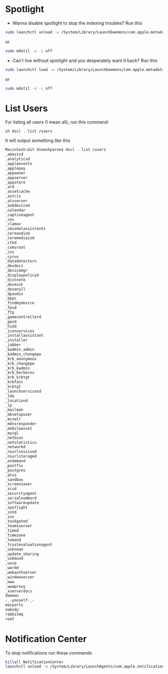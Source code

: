 # Spotlight

- Wanna disable spotlight to stop the indexing troubles? Run this

```bash
sudo launchctl unload -w /System/Library/LaunchDaemons/com.apple.metadata.mds.plist
```
or
```bash
sudo mdutil -a -i off
```

- Can't live without spotlight and you desperately want it back? Run this

```bash
sudo launchctl load -w /System/Library/LaunchDaemons/com.apple.metadata.mds.plist
```
or 
```bash
sudo mdutil -a -i off
```


# List Users

For listing all users (I mean all), run this command:

`sh dscl . list /users`

It will output something like this

```bash
Macintosh:Git dineshparne$ dscl . list /users
_amavisd
_analyticsd
_appleevents
_applepay
_appowner
_appserver
_appstore
_ard
_assetcache
_astris
_atsserver
_avbdeviced
_calendar
_captiveagent
_ces
_clamav
_cmiodalassistants
_coreaudiod
_coremediaiod
_ctkd
_cvmsroot
_cvs
_cyrus
_datadetectors
_devdocs
_devicemgr
_displaypolicyd
_distnote
_dovecot
_dovenull
_dpaudio
_eppc
_findmydevice
_fpsd
_ftp
_gamecontrollerd
_geod
_hidd
_iconservices
_installassistant
_installer
_jabber
_kadmin_admin
_kadmin_changepw
_krb_anonymous
_krb_changepw
_krb_kadmin
_krb_kerberos
_krb_krbtgt
_krbfast
_krbtgt
_launchservicesd
_lda
_locationd
_lp
_mailman
_mbsetupuser
_mcxalr
_mdnsresponder
_mobileasset
_mysql
_netbios
_netstatistics
_networkd
_nsurlsessiond
_nsurlstoraged
_ondemand
_postfix
_postgres
_qtss
_sandbox
_screensaver
_scsd
_securityagent
_serialnumberd
_softwareupdate
_spotlight
_sshd
_svn
_taskgated
_teamsserver
_timed
_timezone
_tokend
_trustevaluationagent
_unknown
_update_sharing
_usbmuxd
_uucp
_warmd
_webauthserver
_windowserver
_www
_wwwproxy
_xserverdocs
daemon
-_-youself-_-
macports
nobody
rabbitmq
root
```

# Notification Center

To stop notifications run these commands

```bash
killall NotificationCenter
launchctl unload -w /System/Library/LaunchAgents/com.apple.notificationcenterui.plist
```
